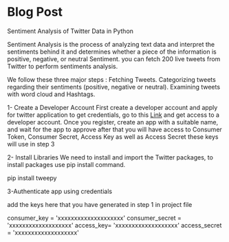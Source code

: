 # Blog Post
Sentiment Analysis of Twitter Data in Python

Sentiment Analysis is the process of analyzing text data and interpret the sentiments behind it and determines
whether a piece of the information is positive, negative, or neutral Sentiment.
you can fetch 200 live tweets from Twitter to perform sentiments analysis.

We follow these three major steps :
Fetching Tweets.
Categorizing tweets regarding their sentiments (positive, negative or neutral).
Examining tweets with word cloud and Hashtags.


1- Create a Developer Account
First create a developer account and apply for twitter application to get credentials, 
go to this <a href="https://developer.twitter.com/en/apply-for-access">Link</a> and get access to a developer account.
Once you register, create an app with a suitable name, and wait for the app to approve after that you will have access to Consumer Token, 
Consumer Secret, Access Key as well as Access Secret these keys will use in step 3 

2- Install Libraries
We need to install and import the Twitter packages, to install packages use pip install command.

pip install tweepy 


3-Authenticate app using credentials

add the keys here that you have generated in step 1 in project file 

consumer_key = 'xxxxxxxxxxxxxxxxxxxx'
consumer_secret = 'xxxxxxxxxxxxxxxxxxx'
access_key= 'xxxxxxxxxxxxxxxxxxx'
access_secret = 'xxxxxxxxxxxxxxxxxxx'






